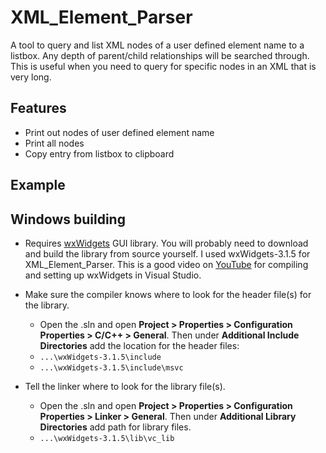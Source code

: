 # XML_Element_Parser

A tool to query and list XML nodes of a user defined element name to a listbox. Any depth of parent/child relationships will be searched through. This is useful when you need to query for specific nodes in an XML that is very long. 

## Features
* Print out nodes of user defined element name
* Print all nodes 
* Copy entry from listbox to clipboard

## Example

## Windows building
- Requires [wxWidgets](https://www.wxwidgets.org/downloads/) GUI library. You will probably need to download and build the library from source yourself. I used wxWidgets-3.1.5 for XML_Element_Parser. This is a good video on [YouTube](https://youtu.be/FOIbK4bJKS8?t=637) for compiling and setting up wxWidgets in Visual Studio.

- Make sure the compiler knows where to look for the header file(s) for the library.

  - Open the .sln and open **Project > Properties > Configuration Properties > C/C++ > General**. Then under **Additional Include Directories** add the location for the header files:
  -  `...\wxWidgets-3.1.5\include`
  -  `...\wxWidgets-3.1.5\include\msvc`

- Tell the linker where to look for the library file(s).

  - Open the .sln and open **Project > Properties > Configuration Properties > Linker > General**. Then under **Additional Library Directories** add path for library files. 
  - `...\wxWidgets-3.1.5\lib\vc_lib`
